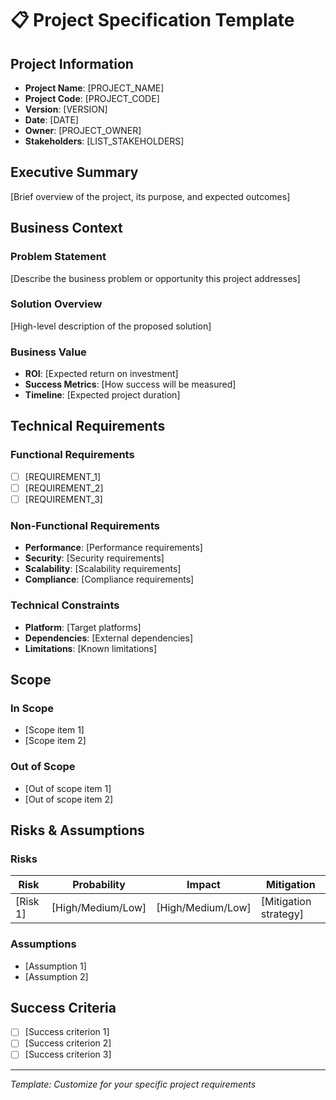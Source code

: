 # 📋 **Project Specification Template**

## **Project Information**
- **Project Name**: [PROJECT_NAME]
- **Project Code**: [PROJECT_CODE]
- **Version**: [VERSION]
- **Date**: [DATE]
- **Owner**: [PROJECT_OWNER]
- **Stakeholders**: [LIST_STAKEHOLDERS]

## **Executive Summary**
[Brief overview of the project, its purpose, and expected outcomes]

## **Business Context**
### **Problem Statement**
[Describe the business problem or opportunity this project addresses]

### **Solution Overview**
[High-level description of the proposed solution]

### **Business Value**
- **ROI**: [Expected return on investment]
- **Success Metrics**: [How success will be measured]
- **Timeline**: [Expected project duration]

## **Technical Requirements**
### **Functional Requirements**
- [ ] [REQUIREMENT_1]
- [ ] [REQUIREMENT_2]
- [ ] [REQUIREMENT_3]

### **Non-Functional Requirements**
- **Performance**: [Performance requirements]
- **Security**: [Security requirements]
- **Scalability**: [Scalability requirements]
- **Compliance**: [Compliance requirements]

### **Technical Constraints**
- **Platform**: [Target platforms]
- **Dependencies**: [External dependencies]
- **Limitations**: [Known limitations]

## **Scope**
### **In Scope**
- [Scope item 1]
- [Scope item 2]

### **Out of Scope**
- [Out of scope item 1]
- [Out of scope item 2]

## **Risks & Assumptions**
### **Risks**
| Risk | Probability | Impact | Mitigation |
|------|-------------|---------|------------|
| [Risk 1] | [High/Medium/Low] | [High/Medium/Low] | [Mitigation strategy] |

### **Assumptions**
- [Assumption 1]
- [Assumption 2]

## **Success Criteria**
- [ ] [Success criterion 1]
- [ ] [Success criterion 2]
- [ ] [Success criterion 3]

---
*Template: Customize for your specific project requirements*
